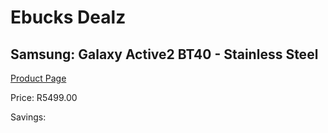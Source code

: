 
# Ebucks Dealz
## Samsung: Galaxy Active2 BT40 - Stainless Steel
[Product Page](https://www.ebucks.com/web/shop/productSelected.do?prodId=1066539009&catId=1158502431)

Price: R5499.00

Savings: 


	